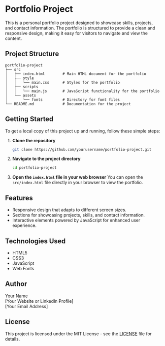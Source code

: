 # Portfolio Project

This is a personal portfolio project designed to showcase skills, projects, and contact information. The portfolio is structured to provide a clean and responsive design, making it easy for visitors to navigate and view the content.

## Project Structure

```
portfolio-project
├── src
│   ├── index.html        # Main HTML document for the portfolio
│   ├── style
│   │   └── main.css      # Styles for the portfolio
│   ├── scripts
│   │   └── main.js       # JavaScript functionality for the portfolio
│   └── assets
│       └── fonts         # Directory for font files
└── README.md             # Documentation for the project
```

## Getting Started

To get a local copy of this project up and running, follow these simple steps:

1. **Clone the repository**
   ```bash
   git clone https://github.com/yourusername/portfolio-project.git
   ```

2. **Navigate to the project directory**
   ```bash
   cd portfolio-project
   ```

3. **Open the `index.html` file in your web browser**
   You can open the `src/index.html` file directly in your browser to view the portfolio.

## Features

- Responsive design that adapts to different screen sizes.
- Sections for showcasing projects, skills, and contact information.
- Interactive elements powered by JavaScript for enhanced user experience.

## Technologies Used

- HTML5
- CSS3
- JavaScript
- Web Fonts

## Author

Your Name  
[Your Website or LinkedIn Profile]  
[Your Email Address]  

## License

This project is licensed under the MIT License - see the [LICENSE](LICENSE) file for details.